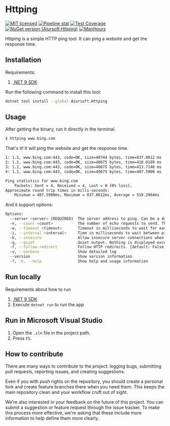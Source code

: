 # Httping

[![MIT licensed](https://img.shields.io/badge/license-MIT-blue.svg)](https://gitlab.aiursoft.cn/aiursoft/httping/-/blob/master/LICENSE)
[![Pipeline stat](https://gitlab.aiursoft.cn/aiursoft/httping/badges/master/pipeline.svg)](https://gitlab.aiursoft.cn/aiursoft/httping/-/pipelines)
[![Test Coverage](https://gitlab.aiursoft.cn/aiursoft/httping/badges/master/coverage.svg)](https://gitlab.aiursoft.cn/aiursoft/httping/-/pipelines)
[![NuGet version (Aiursoft.Httping)](https://img.shields.io/nuget/v/Aiursoft.Httping.svg)](https://www.nuget.org/packages/Aiursoft.Httping/)
[![ManHours](https://manhours.aiursoft.cn/r/gitlab.aiursoft.cn/aiursoft/httping.svg)](https://gitlab.aiursoft.cn/aiursoft/httping/-/commits/master?ref_type=heads)

Httping is a simple HTTP ping tool. It can ping a website and get the response time.

## Installation

Requirements:

1. [.NET 9 SDK](http://dot.net/)

Run the following command to install this tool:

```bash
dotnet tool install --global Aiursoft.Httping
```

## Usage

After getting the binary, run it directly in the terminal.

```bash
$ httping www.bing.com
```

That's it! It will ping the website and get the response time.

```bash
1: 1.1, www.bing.com:443, code=OK, size=40744 bytes, time=837.8612 ms
2: 1.1, www.bing.com:443, code=OK, size=40675 bytes, time=418.0189 ms
3: 1.1, www.bing.com:443, code=OK, size=40675 bytes, time=413.7146 ms
4: 1.1, www.bing.com:443, code=OK, size=40675 bytes, time=407.5908 ms

Ping statistics for www.bing.com
    Packets: Sent = 4, Received = 4, Lost = 0 (0% loss),
Approximate round trip times in milli-seconds:
    Minimum = 407.5908ms, Maximum = 837.8612ms, Average = 519.2964ms
```

And it support options:

```bash
Options:
  --server <server> (REQUIRED)  The server address to ping. Can be a domain name or an IP address.
  -n, --count <count>           The number of echo requests to send. The default is 4. [default: 4]
  -w, --timeout <timeout>       Timeout in milliseconds to wait for each reply. The default is 5000. [default: 5000]
  -i, --interval <interval>     Time in milliseconds to wait between pings. The default is 1000. [default: 1000]
  -k, --insecure                Allow insecure server connections when using SSL. [default: False]
  -q, --quiet                   Quiet output. Nothing is displayed except the summary lines at startup time and when finished. [default: False]
  -f, --follow-redirect         Follow HTTP redirects. [default: False]
  -v, --verbose                 Show detailed log
  --version                     Show version information
  -?, -h, --help                Show help and usage information
```

## Run locally

Requirements about how to run

1. [.NET 9 SDK](http://dot.net/)
2. Execute `dotnet run` to run the app

## Run in Microsoft Visual Studio

1. Open the `.sln` file in the project path.
2. Press `F5`.

## How to contribute

There are many ways to contribute to the project: logging bugs, submitting pull requests, reporting issues, and creating suggestions.

Even if you with push rights on the repository, you should create a personal fork and create feature branches there when you need them. This keeps the main repository clean and your workflow cruft out of sight.

We're also interested in your feedback on the future of this project. You can submit a suggestion or feature request through the issue tracker. To make this process more effective, we're asking that these include more information to help define them more clearly.
